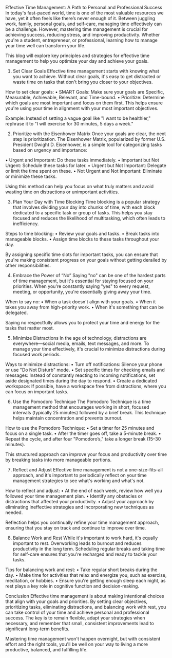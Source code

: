 Effective Time Management: A Path to Personal and Professional Success
In today's fast-paced world, time is one of the most valuable resources we have, yet it often feels like there’s never enough of it. Between juggling work, family, personal goals, and self-care, managing time effectively can be a challenge. However, mastering time management is crucial for achieving success, reducing stress, and improving productivity. Whether you're a student, entrepreneur, or professional, learning how to manage your time well can transform your life.

This blog will explore key principles and strategies for effective time management to help you optimize your day and achieve your goals.
1. Set Clear Goals
Effective time management starts with knowing what you want to achieve. Without clear goals, it's easy to get distracted or waste time on tasks that don't bring you closer to your objectives.

How to set clear goals:
•	SMART Goals: Make sure your goals are Specific, Measurable, Achievable, Relevant, and Time-bound.
•	Prioritize: Determine which goals are most important and focus on them first. This helps ensure you're using your time in alignment with your most important objectives.

Example: Instead of setting a vague goal like "I want to be healthier," rephrase it to "I will exercise for 30 minutes, 5 days a week."

2. Prioritize with the Eisenhower Matrix
Once your goals are clear, the next step is prioritization. The Eisenhower Matrix, popularized by former U.S. President Dwight D. Eisenhower, is a simple tool for categorizing tasks based on urgency and importance:

•	Urgent and Important: Do these tasks immediately.
•	Important but Not Urgent: Schedule these tasks for later.
•	Urgent but Not Important: Delegate or limit the time spent on these.
•	Not Urgent and Not Important: Eliminate or minimize these tasks.

Using this method can help you focus on what truly matters and avoid wasting time on distractions or unimportant activities.

3. Plan Your Day with Time Blocking
Time blocking is a popular strategy that involves dividing your day into chunks of time, with each block dedicated to a specific task or group of tasks. This helps you stay focused and reduces the likelihood of multitasking, which often leads to inefficiency.

Steps to time blocking:
•	Review your goals and tasks.
•	Break tasks into manageable blocks.
•	Assign time blocks to these tasks throughout your day.

By assigning specific time slots for important tasks, you can ensure that you're making consistent progress on your goals without getting derailed by other responsibilities.

4. Embrace the Power of “No”
Saying "no" can be one of the hardest parts of time management, but it's essential for staying focused on your priorities. When you're constantly saying "yes" to every request, meeting, or opportunity, you're essentially giving away your time.

When to say no:
•	When a task doesn't align with your goals.
•	When it takes you away from high-priority work.
•	When it's something that can be delegated.

Saying no respectfully allows you to protect your time and energy for the tasks that matter most.

5. Minimize Distractions
In the age of technology, distractions are everywhere—social media, emails, text messages, and more. To manage your time effectively, it's crucial to minimize distractions during focused work periods.


Ways to minimize distractions: 
•	Turn off notifications: Silence your phone or use "Do Not Disturb" mode.
•	Set specific times for checking emails and messages: Instead of constantly reacting to incoming notifications, set aside designated times during the day to respond.
•	Create a dedicated workspace: If possible, have a workspace free from distractions, where you can focus on important tasks.

6. Use the Pomodoro Technique
The Pomodoro Technique is a time management method that encourages working in short, focused intervals (typically 25 minutes) followed by a brief break. This technique helps maintain concentration and prevents burnout.

How to use the Pomodoro Technique:
•	Set a timer for 25 minutes and focus on a single task.
•	After the timer goes off, take a 5-minute break.
•	Repeat the cycle, and after four "Pomodoro’s," take a longer break (15–30 minutes).

This structured approach can improve your focus and productivity over time by breaking tasks into more manageable portions.

7. Reflect and Adjust
Effective time management is not a one-size-fits-all approach, and it's important to periodically reflect on your time management strategies to see what's working and what's not.

How to reflect and adjust:
•	At the end of each week, review how well you followed your time management plan.
•	Identify any obstacles or distractions that affected your productivity.
•	Adjust your approach by eliminating ineffective strategies and incorporating new techniques as needed.

Reflection helps you continually refine your time management approach, ensuring that you stay on track and continue to improve over time.


8. Balance Work and Rest
While it's important to work hard, it's equally important to rest. Overworking leads to burnout and reduces productivity in the long term. Scheduling regular breaks and taking time for self-care ensures that you're recharged and ready to tackle your tasks.

Tips for balancing work and rest:
•	Take regular short breaks during the day.
•	Make time for activities that relax and energize you, such as exercise, meditation, or hobbies.
•	Ensure you're getting enough sleep each night, as rest plays a key role in cognitive function and decision-making.

Conclusion
Effective time management is about making intentional choices that align with your goals and priorities. By setting clear objectives, prioritizing tasks, eliminating distractions, and balancing work with rest, you can take control of your time and achieve personal and professional success. The key is to remain flexible, adapt your strategies when necessary, and remember that small, consistent improvements lead to significant long-term benefits.

Mastering time management won't happen overnight, but with consistent effort and the right tools, you'll be well on your way to living a more productive, balanced, and fulfilling life.
